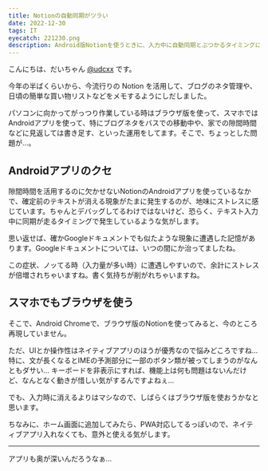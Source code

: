 ```yaml
---
title: Notionの自動同期がツラい
date: 2022-12-30
tags: IT
eyecatch: 221230.png
description: Android版Notionを使うときに、入力中に自動同期とぶつかるタイミングに悩まされたお話。
---
```


こんにちは、だいちゃん [@udcxx](https://twitter.com/udc_xx) です。

今年の半ばくらいから、今流行りの Notion を活用して、ブログのネタ管理や、日頃の簡単な買い物リストなどをメモするようにしだしました。

パソコンに向かってがっつり作業している時はブラウザ版を使って、スマホではAndroidアプリを使って、特にブログネタをバスでの移動中や、家での隙間時間などに見返しては書き足す、といった運用をしてます。そこで、ちょっとした問題が…。

## Androidアプリのクセ

隙間時間を活用するのに欠かせないNotionのAndroidアプリを使っているなかで、確定前のテキストが消える現象がたまに発生するのが、地味にストレスに感じています。ちゃんとデバッグしてるわけではないけど、恐らく、テキスト入力中に同期が走るタイミングで発生しているような気がします。

思い返せば、確かGoogleドキュメントでも似たような現象に遭遇した記憶があります。Googleドキュメントについては、いつの間にか治ってましたね。

この症状、ノッてる時（入力量が多い時）に遭遇しやすいので、余計にストレスが倍増されちゃいますね。書く気持ちが削がれちゃいますね。

## スマホでもブラウザを使う

そこで、Android Chromeで、ブラウザ版のNotionを使ってみると、今のところ再現していません。

ただ、UIとか操作性はネイティブアプリのほうが優秀なので悩みどころですね... 特に、文が長くなるとIMEの予測部分に一部のボタン類が被ってしまうのがなんともダサい... キーボードを非表示にすれば、機能上は何も問題はないんだけど、なんとなく動きが惜しい気がするんですよねぇ...

でも、入力時に消えるよりはマシなので、しばらくはブラウザ版を使おうかなと思います。

ちなみに、ホーム画面に追加してみたら、PWA対応してるっぽいので、ネイティブアプリ入れなくても、意外と使える気がします。

---

アプリも奥が深いんだろうなぁ...